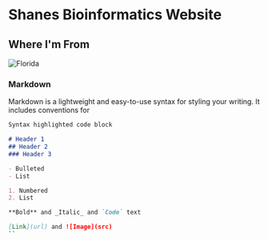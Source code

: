 # Shanes Bioinformatics Website

## Where I'm From 
![Florida](http://www.worldatlas.com/img/areamap/703c198db6b9235a043ab7b56a6dc743.gif)



### Markdown

Markdown is a lightweight and easy-to-use syntax for styling your writing. It includes conventions for

```markdown
Syntax highlighted code block

# Header 1
## Header 2
### Header 3

- Bulleted
- List

1. Numbered
2. List

**Bold** and _Italic_ and `Code` text

[Link](url) and ![Image](src)
``



